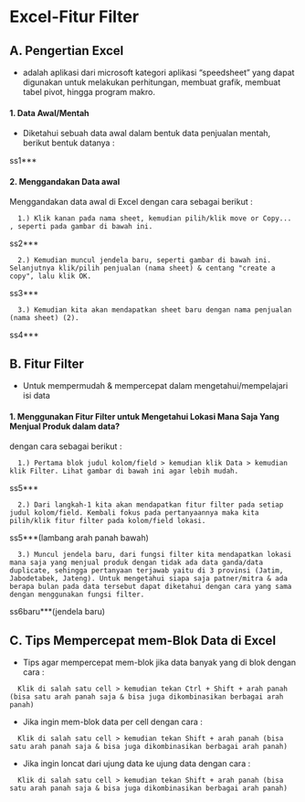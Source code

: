 # Excel-Fitur Filter

## A. Pengertian Excel
 - adalah aplikasi dari microsoft kategori aplikasi “speedsheet” yang dapat digunakan untuk melakukan perhitungan, membuat grafik, membuat tabel pivot, hingga program makro.

#### 1. Data Awal/Mentah 
- Diketahui sebuah data awal dalam bentuk data penjualan mentah, berikut bentuk datanya :

ss1***

#### 2. Menggandakan Data awal 
Menggandakan data awal di Excel dengan cara sebagai berikut :
```http
  1.) Klik kanan pada nama sheet, kemudian pilih/klik move or Copy... , seperti pada gambar di bawah ini.
```
ss2***
```http
  2.) Kemudian muncul jendela baru, seperti gambar di bawah ini. Selanjutnya klik/pilih penjualan (nama sheet) & centang "create a copy", lalu klik OK.
```
ss3***
```http
  3.) Kemudian kita akan mendapatkan sheet baru dengan nama penjualan (nama sheet) (2).
```
ss4***

## B. Fitur Filter
 - Untuk mempermudah & mempercepat dalam mengetahui/mempelajari isi data

#### 1. Menggunakan Fitur Filter untuk Mengetahui Lokasi Mana Saja Yang Menjual Produk dalam data?
dengan cara sebagai berikut :
```http
  1.) Pertama blok judul kolom/field > kemudian klik Data > kemudian klik Filter. Lihat gambar di bawah ini agar lebih mudah.
```
ss5***
```http
  2.) Dari langkah-1 kita akan mendapatkan fitur filter pada setiap judul kolom/field. Kembali fokus pada pertanyaannya maka kita pilih/klik fitur filter pada kolom/field lokasi.
```
ss5***(lambang arah panah bawah)
```http
  3.) Muncul jendela baru, dari fungsi filter kita mendapatkan lokasi mana saja yang menjual produk dengan tidak ada data ganda/data duplicate, sehingga pertanyaan terjawab yaitu di 3 provinsi (Jatim, Jabodetabek, Jateng). Untuk mengetahui siapa saja patner/mitra & ada berapa bulan pada data tersebut dapat diketahui dengan cara yang sama dengan menggunakan fungsi filter.
```
ss6baru***(jendela baru)

## C. Tips Mempercepat mem-Blok Data di Excel
- Tips agar mempercepat mem-blok jika data banyak yang di blok dengan cara : 
```http
  Klik di salah satu cell > kemudian tekan Ctrl + Shift + arah panah (bisa satu arah panah saja & bisa juga dikombinasikan berbagai arah panah)
```
- Jika ingin mem-blok data per cell  dengan cara : 
```http
  Klik di salah satu cell > kemudian tekan Shift + arah panah (bisa satu arah panah saja & bisa juga dikombinasikan berbagai arah panah)
```
- Jika ingin loncat dari ujung data ke ujung data dengan cara :
```http
  Klik di salah satu cell > kemudian tekan Shift + arah panah (bisa satu arah panah saja & bisa juga dikombinasikan berbagai arah panah)
```
